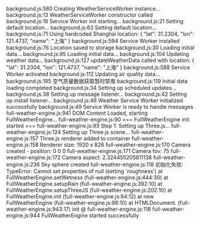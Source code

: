 background.js:580 Creating WeatherServiceWorker instance...
background.js:13 WeatherServiceWorker constructor called
background.js:18 Service Worker init starting...
background.js:21 Setting default location...
background.js:63 Setting default location...
background.js:71 Using hardcoded Shanghai location: {
  "lat": 31.2304,
  "lon": 121.4737,
  "name": "上海"
}
background.js:594 Service Worker installed
background.js:76 Location saved to storage
background.js:30 Loading initial data...
background.js:95 Loading initial data...
background.js:104 Updating weather data...
background.js:127 updateWeatherData called with location: {
  "lat": 31.2304,
  "lon": 121.4737,
  "name": "上海"
}
background.js:588 Service Worker activated
background.js:112 Updating air quality data...
background.js:195 空气质量数据获取暂时禁用
background.js:119 Initial data loading completed
background.js:34 Setting up scheduled updates...
background.js:38 Setting up message listener...
background.js:42 Setting up install listener...
background.js:46 Weather Service Worker initialized successfully
background.js:49 Service Worker is ready to handle messages
full-weather-engine.js:941 DOM Content Loaded, starting FullWeatherEngine...
full-weather-engine.js:90 === FullWeatherEngine init started ===
full-weather-engine.js:93 Step 1: Setting up Three.js...
full-weather-engine.js:124 Setting up Three.js scene...
full-weather-engine.js:157 Three.js renderer added to container
full-weather-engine.js:158 Renderer size: 1920 x 826
full-weather-engine.js:170 Camera created - position: 0 0 0
full-weather-engine.js:171 Camera fov: 75
full-weather-engine.js:172 Camera aspect: 2.324455205811138
full-weather-engine.js:236 Sky sphere created
full-weather-engine.js:118 初始化失败: TypeError: Cannot set properties of null (setting 'roughness')
    at FullWeatherEngine.setWetness (full-weather-engine.js:444:30)
    at FullWeatherEngine.setupRain (full-weather-engine.js:392:10)
    at FullWeatherEngine.setupThreeJS (full-weather-engine.js:202:10)
    at FullWeatherEngine.init (full-weather-engine.js:94:12)
    at new FullWeatherEngine (full-weather-engine.js:86:10)
    at HTMLDocument.<anonymous> (full-weather-engine.js:943:17)
init @ full-weather-engine.js:118
full-weather-engine.js:944 FullWeatherEngine started successfully
